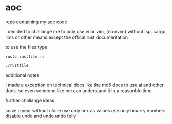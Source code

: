 # aoc
repo containing my aoc code

i decided to challange me to only use vi or vim, (no nvim) without lsp,
cargo,  llms or other means except the offical rust documentation

to use the files type
```cli
rustc rustfile.rs

./rustfile

```

additional notes

I made a exception on technical docs like the md5 docs to use ai and other docs.
so even someone like me can understand it in a reasonble time.

further challange ideas 

solve a year without clone
use only hex as values
use only binarry numbers
disable undo and undo undo fully
